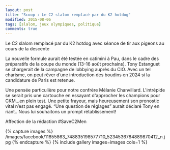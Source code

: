 ```yaml
---
layout: post
title: "Scoop : Le C2 slalom remplacé par du K2 hotdog"
modified: 2015-08-06
tags: [slalom, jeux olympiques, politique]
comments: true
---
```


Le C2 slalom remplacé par du K2 hotdog avec séance de tir aux pigeons au cours de la descente

La nouvelle formule aurait été testée en catimini à Pau, dans le cadre des préparatifs de la coupe du monde (13-16 août prochains). Tony Estanguet se chargerait de la campagne de lobbying auprès du CIO. Avec un tel charisme, on peut rêver d’une introduction des boudins en 2024 si la candidature de Paris est retenue.

Une pensée particulière pour notre confrère Mélanie Chanvillard. L'intrépide se serait pris une cartouche en essayant d'approcher les champions pour CKM...en plein test. Une petite frayeur, mais heureusement son pronostic vital n’est pas engagé. “Une question de réglages” aurait déclaré Tony en riant.. Nous lui souhaitons un prompt rétablissement!

Affection de la rédaction ‪#SaveC2Men

{% capture images %}
/images/facebook/11855863_748835198577710_5234536784889870412_n.jpg
{% endcapture %}
{% include gallery images=images cols=1 %}
